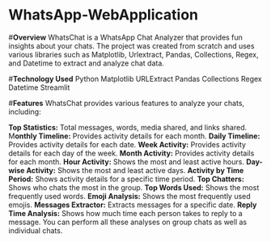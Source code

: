 # WhatsApp-WebApplication

#**Overview**
WhatsChat is a WhatsApp Chat Analyzer that provides fun insights about your chats. The project was created from scratch and uses various libraries such as Matplotlib, Urlextract, Pandas, Collections, Regex, and Datetime to extract and analyze chat data.

#**Technology Used**
Python
Matplotlib
URLExtract
Pandas
Collections
Regex
Datetime
Streamlit


#**Features**
WhatsChat provides various features to analyze your chats, including:

**Top Statistics:** Total messages, words, media shared, and links shared.
M**onthly Timeline:** Provides activity details for each month.
**Daily Timeline:** Provides activity details for each date.
**Week Activity:** Provides activity details for each day of the week.
**Month Activity:** Provides activity details for each month.
**Hour Activity:** Shows the most and least active hours.
**Day-wise Activity:** Shows the most and least active days.
**Activity by Time Period:** Shows activity details for a specific time period.
**Top Chatters:** Shows who chats the most in the group.
**Top Words Used:** Shows the most frequently used words.
**Emoji Analysis:** Shows the most frequently used emojis.
**Messages Extractor:** Extracts messages for a specific date.
**Reply Time Analysis:** Shows how much time each person takes to reply to a message.
You can perform all these analyses on group chats as well as individual chats.

